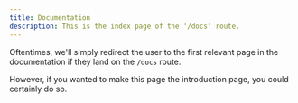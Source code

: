 ```yaml
---
title: Documentation
description: This is the index page of the '/docs' route.
---
```


Oftentimes, we'll simply redirect the user to the first relevant page in the documentation if they land on the `/docs` route.

However, if you wanted to make this page the introduction page, you could certainly do so.
